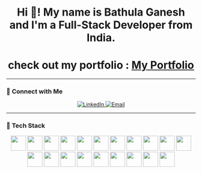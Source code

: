 <h1 align="center">Hi 👋! My name is Bathula Ganesh and I'm a Full-Stack Developer from India.</h1>
<h1 align="center">check out my portfolio : <a href="https://bathulaganesh1234.github.io/Portfolio/"><u>My Portfolio</u></a></h1>

---

### 🔗 **Connect with Me**
<p align="center">
  <a href="https://www.linkedin.com/in/bathula-ganesh-816796260/" target="_blank">
    <img src="https://img.shields.io/badge/LinkedIn-0077B5?style=for-the-badge&logo=linkedin&logoColor=white" alt="LinkedIn">
  </a>
  <a href="mailto:bathulaganesh111@gmail.com">
    <img src="https://img.shields.io/badge/Email-D14836?style=for-the-badge&logo=gmail&logoColor=white" alt="Email">
  </a>
</p>

---

### 🚀 **Tech Stack**
<p align="center">
  <img src="https://cdn.jsdelivr.net/gh/devicons/devicon/icons/java/java-original.svg" height="40">
  <img src="https://cdn.jsdelivr.net/gh/devicons/devicon/icons/python/python-original.svg" height="40">
  <img src="https://cdn.jsdelivr.net/gh/devicons/devicon/icons/c/c-original.svg" height="40">
  <img src="https://cdn.jsdelivr.net/gh/devicons/devicon/icons/sqlite/sqlite-original.svg" height="40">
  <img src="https://cdn.jsdelivr.net/gh/devicons/devicon/icons/mysql/mysql-original.svg" height="40">
  <img src="https://cdn.jsdelivr.net/gh/devicons/devicon/icons/postgresql/postgresql-original.svg" height="40">
  <img src="https://cdn.jsdelivr.net/gh/devicons/devicon/icons/mongodb/mongodb-original.svg" height="40">
  <img src="https://cdn.jsdelivr.net/gh/devicons/devicon/icons/html5/html5-original.svg" height="40">
  <img src="https://cdn.jsdelivr.net/gh/devicons/devicon/icons/css3/css3-original.svg" height="40">
  <img src="https://cdn.jsdelivr.net/gh/devicons/devicon/icons/javascript/javascript-original.svg" height="40">
  <img src="https://cdn.jsdelivr.net/gh/devicons/devicon/icons/nodejs/nodejs-original.svg" height="40">
  <img src="https://cdn.jsdelivr.net/gh/devicons/devicon/icons/react/react-original.svg" height="40">
  <img src="https://cdn.jsdelivr.net/gh/devicons/devicon/icons/flask/flask-original.svg" height="40">
  <img src="https://cdn.jsdelivr.net/gh/devicons/devicon/icons/django/django-plain.svg" height="40">
  <img src="https://cdn.jsdelivr.net/gh/devicons/devicon/icons/tensorflow/tensorflow-original.svg" height="40">
  <img src="https://upload.wikimedia.org/wikipedia/commons/a/ae/Keras_logo.svg" height="40">
  <img src="https://upload.wikimedia.org/wikipedia/commons/3/3f/OpenCV_Logo_with_text.png" height="40">
  <img src="https://upload.wikimedia.org/wikipedia/commons/thumb/3/31/NumPy_logo_2020.svg/256px-NumPy_logo_2020.svg.png" height="40">
  <img src="https://upload.wikimedia.org/wikipedia/commons/e/ed/Pandas_logo.svg" height="40">
  <img src="https://upload.wikimedia.org/wikipedia/commons/8/84/Matplotlib_icon.svg" height="40">
</p>
